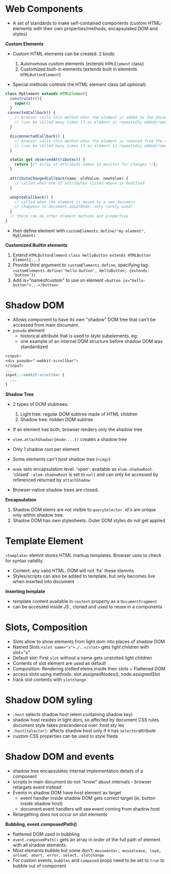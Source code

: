 # Web Components

- A set of standards to make self-contained components (custom HTML-elements with their own properties/methods, encapsulated DOM and styles)

__Custom Elements__

- Custom HTML elements can be created. 2 kinds:
  1. Autonomous custom elements (extends `HTMLElement` class)
  2. Customized built-in elements (extends built in elements `HTMLButtonElement`)

- Special methods controls the HTML element class (all optional):

```js
class MyElement extends HTMLElement{
  construcotr(){
    super()
  }
 connectedCallback() {
    // browser calls this method when the element is added to the document
    // (can be called many times if an element is repeatedly added/removed)
  }

  disconnectedCallback() {
    // browser calls this method when the element is removed from the document
    // (can be called many times if an element is repeatedly added/removed)
  }

  static get observedAttributes() {
    return [/* array of attribute names to monitor for changes */];
  }

  attributeChangedCallback(name, oldValue, newValue) {
    // called when one of attributes listed above is modified
  }

  adoptedCallback() {
    // called when the element is moved to a new document
    // (happens in document.adoptNode, very rarely used)
  }
  // there can be other element methods and properties
}
```
- then define element with `customElements.define("my-element", MyElement)`

__Customized Builtin elements__

1. Extend `HTMLButtonElement`
`class HelloButton extends HTMLButton Element{...}`
2. Provide third argument to `customElements.define`, specifying tag:
`customElements.define('hello-button', HelloButton, {extends: 'button'})`
3. Add is="nameofcustom" to use on element
`<button is="hello-button">...</button>`


# Shadow DOM
- Allows component to have its own "shadow" DOM tree that can't be accessed from main document.
- `pseudo` element
  - historical attribute that is used to style subelements. eg:
  - one example of an internal DOM structure before shadow DOM was standardized

```css
<input>
<div pseudo="-webkit-scrollbar">
</input>
...
input::-webkit-scrollbar {
  ...
}
```

__Shadow Tree__
- 2 types of DOM stubtrees:
  1. Light tree: regular DOM subtree made of HTML children
  2. Shadow tree: hidden DOM subtree
- If an element has both, browser renders only the shadow tree

- `elem.attachShadow({mode:...})` creates a shadow tree
- Only 1 shadow root per element

- Some elements can't host shadow tree (`<img>`)
- `mode` sets encapsulation level. 'open': available as `elem.shadowRoot`. 'closed' : `elem.shadowRoot` is set to `null` and can only be accessed by referenced returned by `attachShadow`
- Browser-native shadow trees are closed.

__Encapsulation__
1. Shadow DOM elems are not visible to `querySelector`. id's are unique only within shadow tree.
2. Shadow DOM has own stylesheets. Outer DOM styles do not get applied

# Template Element

`<template>` elemnt stores HTML markup templates. Browser uses to check for syntax validity.
- Content: any valid HTML. DOM will not 'fix' these elemnts
- Styles/scripts can also be added to template, but only becomes live when inserted into document

__Inserting template__
- template content available in `content` property as a `DocumentFragment`
- can be accessed inside JS , cloned and used to reuse in a components

# Slots, Composition

- Slots allow to show elements from light dom into places of shadow DOM
- Named Slots:`<slot name="x">./..</slot>` gets light children with slot="x"
- Default slot: First `slot` without a name gets unslotted light children
- Contents of slot element are used as default
- Composition: Rendering slotted elems inside their slots ~ Flattened DOM
- access slots using methods: slot.assignedNodes(), node.assignedSlot
- track slot contents with `slotchange` 

# Shadow DOM syling

- `:host` selects shadow host (elem containing shadow key)
- shadow host resides in light dom, so affected by document CSS rules. document style takes precendence over :host sty les
- `:host[selector]`: affects shadow host only if it has `selector`attribute
- custom CSS properties can be used to style fileds

# Shadow DOM and events 

- shadow tree encapsulates internal implementation details of a component
- scripts in main document do not "know" about internals - browser retargets event instead
- Events in shadow DOM have host element as target
  - event handler inside shadow DOM gets correct target (ie. button inside shadow host)
  - document event handlers will see event coming from shadow host
- Retargetting does not occur on slot elements

__Bubbling, event.composedPath()__
- flattened DOM used in bubbling
- `event.composedPath()` gets an array in order of the full path of element with all shadow elements.
- Most elements bubble but some don't: `mouseenter, mouseleave, load, unload, abort, error, select, slotchange`
- For custom events, `bubbles` and `composed` props need to be set to `true` to bubble out of component